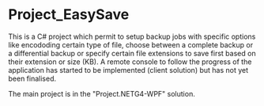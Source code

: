 # Project_EasySave
This is a  C# project which permit to setup backup jobs with specific options like encododing certain type of file, 
choose between a complete backup or a differential backup or specify certain file extensions to save first based on their extension or size (KB).
A remote console to follow the progress of the application has started to be implemented (client solution) but has not yet been finalised.

The main project is in the "Project.NETG4-WPF" solution.

